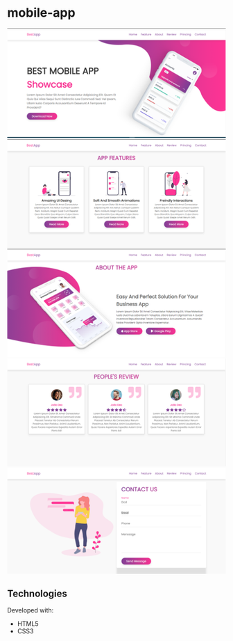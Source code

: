 # mobile-app

![Screenshot](./assets/img/home.png)
![Screenshot](./assets/img/feature.png)
![Screenshot](./assets/img/about.png)
![Screenshot](./assets/img/review.png)
![Screenshot](./assets/img/contact.png)

## Technologies

Developed with:

- HTML5
- CSS3
